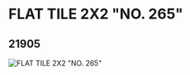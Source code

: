 # FLAT TILE 2X2 "NO. 265"
## 21905
![FLAT TILE 2X2 "NO. 265"](https://lc-www-live-s.legocdn.com/media/bricks/5/2/6120261.jpg)